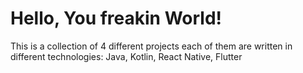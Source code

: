 # Hello, You freakin World!
This is a collection of 4 different projects each of them are written in different technologies: Java, Kotlin, React Native, Flutter

